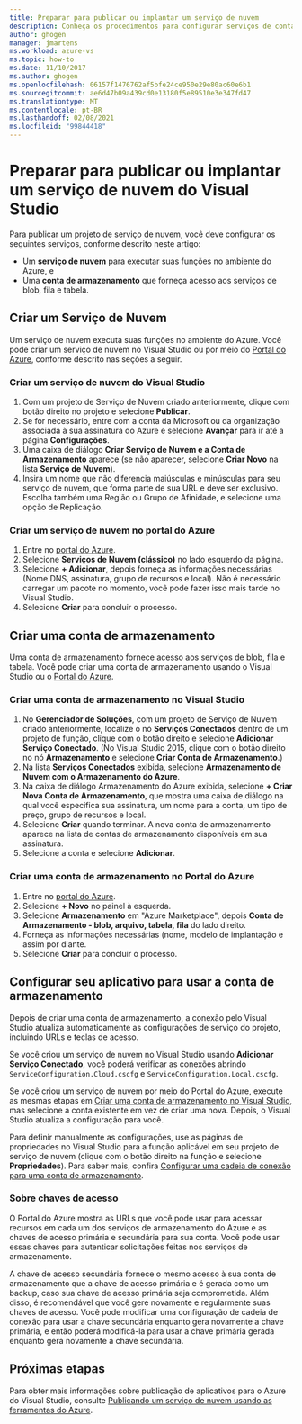 ```yaml
---
title: Preparar para publicar ou implantar um serviço de nuvem
description: Conheça os procedimentos para configurar serviços de conta de armazenamento e de nuvem e configurar seu aplicativo do Azure.
author: ghogen
manager: jmartens
ms.workload: azure-vs
ms.topic: how-to
ms.date: 11/10/2017
ms.author: ghogen
ms.openlocfilehash: 06157f1476762af5bfe24ce950e29e80ac60e6b1
ms.sourcegitcommit: ae6d47b09a439cd0e13180f5e89510e3e347fd47
ms.translationtype: MT
ms.contentlocale: pt-BR
ms.lasthandoff: 02/08/2021
ms.locfileid: "99844418"
---
```

# <a name="prepare-to-publish-or-deploy-a-cloud-service-from-visual-studio"></a>Preparar para publicar ou implantar um serviço de nuvem do Visual Studio

Para publicar um projeto de serviço de nuvem, você deve configurar os seguintes serviços, conforme descrito neste artigo:

* Um **serviço de nuvem** para executar suas funções no ambiente do Azure, e
* Uma **conta de armazenamento** que forneça acesso aos serviços de blob, fila e tabela.

## <a name="create-a-cloud-service"></a>Criar um Serviço de Nuvem

Um serviço de nuvem executa suas funções no ambiente do Azure. Você pode criar um serviço de nuvem no Visual Studio ou por meio do [Portal do Azure](https://portal.azure.com/), conforme descrito nas seções a seguir.

### <a name="create-a-cloud-service-from-visual-studio"></a>Criar um serviço de nuvem do Visual Studio

1. Com um projeto de Serviço de Nuvem criado anteriormente, clique com botão direito no projeto e selecione **Publicar**.
1. Se for necessário, entre com a conta da Microsoft ou da organização associada à sua assinatura do Azure e selecione **Avançar** para ir até a página **Configurações**.
1. Uma caixa de diálogo **Criar Serviço de Nuvem e a Conta de Armazenamento** aparece (se não aparecer, selecione **Criar Novo** na lista **Serviço de Nuvem**).
1. Insira um nome que não diferencia maiúsculas e minúsculas para seu serviço de nuvem, que forma parte de sua URL e deve ser exclusivo. Escolha também uma Região ou Grupo de Afinidade, e selecione uma opção de Replicação.

### <a name="create-a-cloud-service-through-the-azure-portal"></a>Criar um serviço de nuvem no portal do Azure

1. Entre no [portal do Azure](https://portal.azure.com/).
1. Selecione **Serviços de Nuvem (clássico)** no lado esquerdo da página.
1. Selecione **+ Adicionar**, depois forneça as informações necessárias (Nome DNS, assinatura, grupo de recursos e local). Não é necessário carregar um pacote no momento, você pode fazer isso mais tarde no Visual Studio.
1. Selecione **Criar** para concluir o processo.

## <a name="create-a-storage-account"></a>Criar uma conta de armazenamento

Uma conta de armazenamento fornece acesso aos serviços de blob, fila e tabela. Você pode criar uma conta de armazenamento usando o Visual Studio ou o [Portal do Azure](https://portal.azure.com/).

### <a name="create-a-storage-account-from-visual-studio"></a>Criar uma conta de armazenamento no Visual Studio

1. No **Gerenciador de Soluções**, com um projeto de Serviço de Nuvem criado anteriormente, localize o nó **Serviços Conectados** dentro de um projeto de função, clique com o botão direito e selecione **Adicionar Serviço Conectado**. (No Visual Studio 2015, clique com o botão direito no nó **Armazenamento** e selecione **Criar Conta de Armazenamento**.)
1. Na lista **Serviços Conectados** exibida, selecione **Armazenamento de Nuvem com o Armazenamento do Azure**.
1. Na caixa de diálogo Armazenamento do Azure exibida, selecione **+ Criar Nova Conta de Armazenamento**, que mostra uma caixa de diálogo na qual você especifica sua assinatura, um nome para a conta, um tipo de preço, grupo de recursos e local.
1. Selecione **Criar** quando terminar. A nova conta de armazenamento aparece na lista de contas de armazenamento disponíveis em sua assinatura.
1. Selecione a conta e selecione **Adicionar**.

### <a name="create-a-storage-account-through-the-azure-portal"></a>Criar uma conta de armazenamento no Portal do Azure

1. Entre no [portal do Azure](https://portal.azure.com/).
1. Selecione **+ Novo** no painel à esquerda.
1. Selecione **Armazenamento** em "Azure Marketplace", depois **Conta de Armazenamento - blob, arquivo, tabela, fila** do lado direito.
1. Forneça as informações necessárias (nome, modelo de implantação e assim por diante.
1. Selecione **Criar** para concluir o processo.

## <a name="configure-your-app-to-use-the-storage-account"></a>Configurar seu aplicativo para usar a conta de armazenamento

Depois de criar uma conta de armazenamento, a conexão pelo Visual Studio atualiza automaticamente as configurações de serviço do projeto, incluindo URLs e teclas de acesso.

Se você criou um serviço de nuvem no Visual Studio usando **Adicionar Serviço Conectado**, você poderá verificar as conexões abrindo `ServiceConfiguration.Cloud.cscfg` e `ServiceConfiguration.Local.cscfg`.

Se você criou um serviço de nuvem por meio do Portal do Azure, execute as mesmas etapas em [Criar uma conta de armazenamento no Visual Studio](#create-a-storage-account-from-visual-studio), mas selecione a conta existente em vez de criar uma nova. Depois, o Visual Studio atualiza a configuração para você.

Para definir manualmente as configurações, use as páginas de propriedades no Visual Studio para a função aplicável em seu projeto de serviço de nuvem (clique com o botão direito na função e selecione **Propriedades**). Para saber mais, confira [Configurar uma cadeia de conexão para uma conta de armazenamento](vs-azure-tools-multiple-services-project-configurations.md#configuring-a-connection-string-for-a-storage-account).

### <a name="about-access-keys"></a>Sobre chaves de acesso

O Portal do Azure mostra as URLs que você pode usar para acessar recursos em cada um dos serviços de armazenamento do Azure e as chaves de acesso primária e secundária para sua conta. Você pode usar essas chaves para autenticar solicitações feitas nos serviços de armazenamento.

A chave de acesso secundária fornece o mesmo acesso à sua conta de armazenamento que a chave de acesso primária e é gerada como um backup, caso sua chave de acesso primária seja comprometida. Além disso, é recomendável que você gere novamente e regularmente suas chaves de acesso. Você pode modificar uma configuração de cadeia de conexão para usar a chave secundária enquanto gera novamente a chave primária, e então poderá modificá-la para usar a chave primária gerada enquanto gera novamente a chave secundária.

## <a name="next-steps"></a>Próximas etapas

Para obter mais informações sobre publicação de aplicativos para o Azure do Visual Studio, consulte [Publicando um serviço de nuvem usando as ferramentas do Azure](vs-azure-tools-publishing-a-cloud-service.md).
